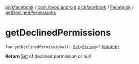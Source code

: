 [pickfacebook](../../index.md) / [com.lovoo.android.pickfacebook](../index.md) / [Facebook](index.md) / [getDeclinedPermissions](./get-declined-permissions.md)

# getDeclinedPermissions

`fun getDeclinedPermissions(): `[`Set`](https://kotlinlang.org/api/latest/jvm/stdlib/kotlin.collections/-set/index.html)`<`[`String`](https://kotlinlang.org/api/latest/jvm/stdlib/kotlin/-string/index.html)`>?` [(source)](https://github.com/lovoo/android-pickpic/blob/master/pickfacebook/pickfacebook/src/main/kotlin/com/lovoo/android/pickfacebook/Facebook.kt#L194)

**Return**
[Set](https://kotlinlang.org/api/latest/jvm/stdlib/kotlin.collections/-set/index.html) of declined permission or null

